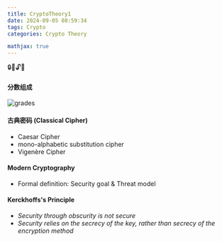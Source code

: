 ```yaml
---
title: CryptoTheory1
date: 2024-09-05 08:59:34
tags: Crypto
categories: Crypto Theory

mathjax: true
---
```


🔒🔐🔓🔑

<!--more-->

#### 分数组成
![grades](grades.png)

#### 古典密码 (Classical Cipher)

- Caesar Cipher
- mono-alphabetic substitution cipher
- Vigenère Cipher

#### Modern Cryptography
- Formal definition: Security goal & Threat model

#### Kerckhoffs's Principle
- *Security through obscurity is not secure*
- *Security relies on the secrecy of the key, rather than secrecy of the encryption method*